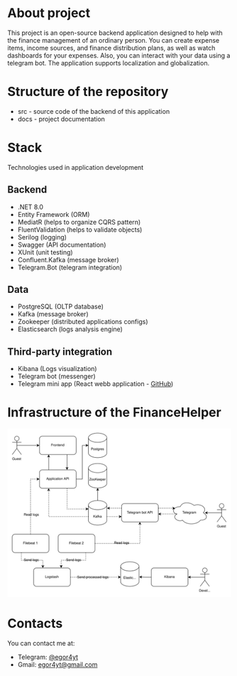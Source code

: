 # About project

This project is an open-source backend application designed to help with the finance management of an ordinary person.
You can create expense items, income sources, and finance distribution plans, as well as watch dashboards for your expenses.
Also, you can interact with your data using a telegram bot.
The application supports localization and globalization.


# Structure of the repository

- src - source code of the backend of this application
- docs - project documentation

# Stack

Technologies used in application development

## Backend
- .NET 8.0
- Entity Framework (ORM)
- MediatR (helps to organize CQRS pattern)
- FluentValidation (helps to validate objects)
- Serilog (logging)
- Swagger (API documentation)
- XUnit (unit testing)
- Confluent.Kafka (message broker)
- Telegram.Bot (telegram integration)

## Data
- PostgreSQL (OLTP database)
- Kafka (message broker)
- Zookeeper (distributed applications configs)
- Elasticsearch (logs analysis engine)

## Third-party integration
- Kibana (Logs visualization)
- Telegram bot (messenger)
- Telegram mini app (React webb application - [GitHub](https://github.com/officer04/finance-helper))

# Infrastructure of the FinanceHelper

<img alt="Infrastructure" src="docs%2FImages%2FInfrastructure.svg" title="Infrastructure"/>

# Contacts
You can contact me at:
- Telegram: [@egor4yt](https://t.me/egor4yt)
- Gmail: [egor4yt@gmail.com](mailto:egor4yt@gmail.com)
